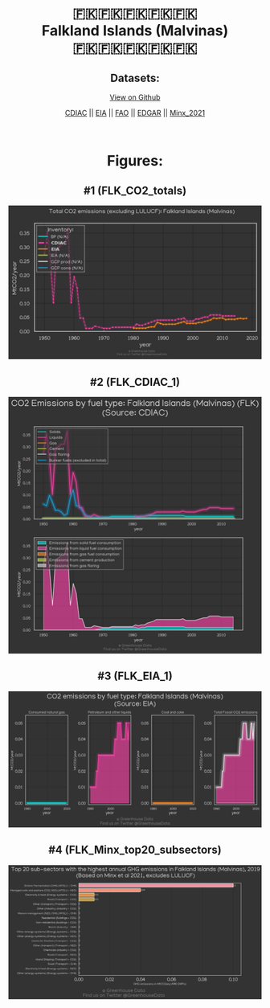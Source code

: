 
<center>
<h1 align="center">
🇫🇰🇫🇰🇫🇰🇫🇰🇫🇰
<br>
Falkland Islands (Malvinas)
<br>
🇫🇰🇫🇰🇫🇰🇫🇰🇫🇰
</h1>
<h2>Datasets:</h2>
<p><a href="https://github.com/dquintani/GreenhouseData/tree/master/country_data/FLK_Falkland Islands (Malvinas)/data">View on Github</a>
<br></p><p><a href="data/FLK_CDIAC.csv">CDIAC</a> || <a href="data/FLK_EIA.csv">EIA</a> || <a href="data/FLK_FAO.csv">FAO</a> || <a href="data/FLK_EDGAR.csv">EDGAR</a> || <a href="data/FLK_Minx_2021.csv">Minx_2021</a></p><p><br></p>
<h1>Figures:</h1><h2>#1 (FLK_CO2_totals)</h2>
<p><img alt="" src="figures/FLK_CO2_totals.png" /></p><h2>#2 (FLK_CDIAC_1)</h2>
<p><img alt="" src="figures/FLK_CDIAC_1.png" /></p><h2>#3 (FLK_EIA_1)</h2>
<p><img alt="" src="figures/FLK_EIA_1.png" /></p><h2>#4 (FLK_Minx_top20_subsectors)</h2>
<p><img alt="" src="figures/FLK_Minx_top20_subsectors.png" /></p>